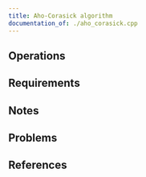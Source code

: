```yaml
---
title: Aho-Corasick algorithm
documentation_of: ./aho_corasick.cpp
---
```


## Operations

## Requirements

## Notes

## Problems

## References

